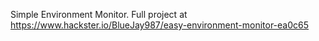 Simple Environment Monitor.
Full project at https://www.hackster.io/BlueJay987/easy-environment-monitor-ea0c65
